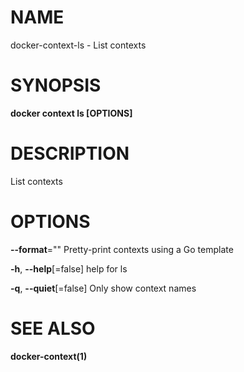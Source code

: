 # NAME

docker-context-ls - List contexts

# SYNOPSIS

**docker context ls \[OPTIONS\]**

# DESCRIPTION

List contexts

# OPTIONS

**--format**="" Pretty-print contexts using a Go template

**-h**, **--help**\[=false\] help for ls

**-q**, **--quiet**\[=false\] Only show context names

# SEE ALSO

**docker-context(1)**
